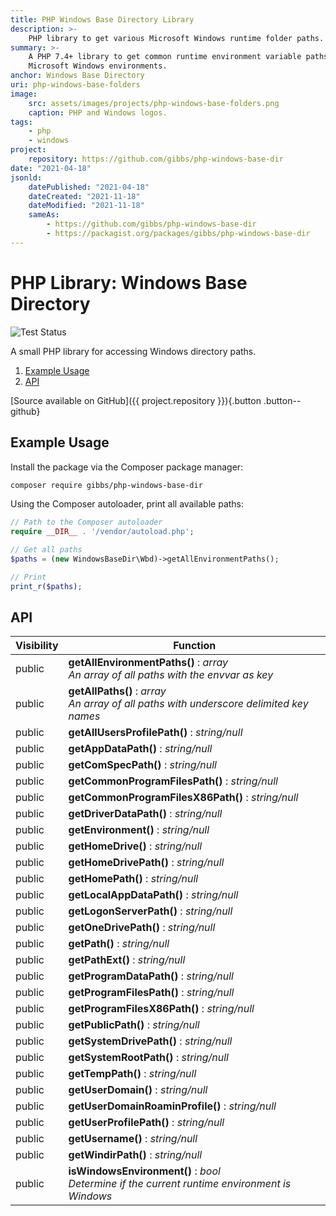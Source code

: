 ```yaml
---
title: PHP Windows Base Directory Library
description: >-
    PHP library to get various Microsoft Windows runtime folder paths.
summary: >-
    A PHP 7.4+ library to get common runtime environment variable paths for 
    Microsoft Windows environments.
anchor: Windows Base Directory
uri: php-windows-base-folders
image:
    src: assets/images/projects/php-windows-base-folders.png
    caption: PHP and Windows logos.
tags:
    - php
    - windows
project:
    repository: https://github.com/gibbs/php-windows-base-dir
date: "2021-04-18"
jsonld:
    datePublished: "2021-04-18"
    dateCreated: "2021-11-18"
    dateModified: "2021-11-18"
    sameAs:
        - https://github.com/gibbs/php-windows-base-dir
        - https://packagist.org/packages/gibbs/php-windows-base-dir
---
```


# PHP Library: Windows Base Directory

![Test Status](https://github.com/gibbs/php-windows-base-dir/actions/workflows/test.yml/badge.svg)

A small PHP library for accessing Windows directory paths.

1. [Example Usage](#goto-example-usage)
2. [API](#goto-api)

[Source available on GitHub]({{ project.repository }}){.button .button--github}

## Example Usage

Install the package via the Composer package manager:

```bash
composer require gibbs/php-windows-base-dir
```

Using the Composer autoloader, print all available paths:

```php
// Path to the Composer autoloader
require __DIR__ . '/vendor/autoload.php';

// Get all paths
$paths = (new WindowsBaseDir\Wbd)->getAllEnvironmentPaths();

// Print
print_r($paths);
```

## API

<div class="table">
  <table>
    <thead>
      <tr>
        <th scope="col">Visibility</th>
        <th scope="col">Function</th>
      </tr>
    </thead>
    <tbody>
      <tr>
        <td>public</td>
        <td>
          <strong>getAllEnvironmentPaths()</strong> : <em>array</em>
          <br>
          <em>An array of all paths with the envvar as key</em>
        </td>
      </tr>
      <tr>
        <td>public</td>
        <td>
          <strong>getAllPaths()</strong> : <em>array</em>
          <br>
          <em>An array of all paths with underscore delimited key names</em>
        </td>
      </tr>
      <tr>
        <td>public</td>
        <td>
          <strong>getAllUsersProfilePath()</strong> : <em>string/null</em>
        </td>
      </tr>
      <tr>
        <td>public</td>
        <td>
          <strong>getAppDataPath()</strong> : <em>string/null</em>
        </td>
      </tr>
      <tr>
        <td>public</td>
        <td>
          <strong>getComSpecPath()</strong> : <em>string/null</em>
        </td>
      </tr>
      <tr>
        <td>public</td>
        <td>
          <strong>getCommonProgramFilesPath()</strong> : <em>string/null</em>
        </td>
      </tr>
      <tr>
        <td>public</td>
        <td>
          <strong>getCommonProgramFilesX86Path()</strong> : <em>string/null</em>
        </td>
      </tr>
      <tr>
        <td>public</td>
        <td>
          <strong>getDriverDataPath()</strong> : <em>string/null</em>
        </td>
      </tr>
      <tr>
        <td>public</td>
        <td>
          <strong>getEnvironment()</strong> : <em>string/null</em>
        </td>
      </tr>
      <tr>
        <td>public</td>
        <td>
          <strong>getHomeDrive()</strong> : <em>string/null</em>
        </td>
      </tr>
      <tr>
        <td>public</td>
        <td>
          <strong>getHomeDrivePath()</strong> : <em>string/null</em>
        </td>
      </tr>
      <tr>
        <td>public</td>
        <td>
          <strong>getHomePath()</strong> : <em>string/null</em>
        </td>
      </tr>
      <tr>
        <td>public</td>
        <td>
          <strong>getLocalAppDataPath()</strong> : <em>string/null</em>
        </td>
      </tr>
      <tr>
        <td>public</td>
        <td>
          <strong>getLogonServerPath()</strong> : <em>string/null</em>
        </td>
      </tr>
      <tr>
        <td>public</td>
        <td>
          <strong>getOneDrivePath()</strong> : <em>string/null</em>
        </td>
      </tr>
      <tr>
        <td>public</td>
        <td>
          <strong>getPath()</strong> : <em>string/null</em>
        </td>
      </tr>
      <tr>
        <td>public</td>
        <td>
          <strong>getPathExt()</strong> : <em>string/null</em>
        </td>
      </tr>
      <tr>
        <td>public</td>
        <td>
          <strong>getProgramDataPath()</strong> : <em>string/null</em>
        </td>
      </tr>
      <tr>
        <td>public</td>
        <td>
          <strong>getProgramFilesPath()</strong> : <em>string/null</em>
        </td>
      </tr>
      <tr>
        <td>public</td>
        <td>
          <strong>getProgramFilesX86Path()</strong> : <em>string/null</em>
        </td>
      </tr>
      <tr>
        <td>public</td>
        <td>
          <strong>getPublicPath()</strong> : <em>string/null</em>
        </td>
      </tr>
      <tr>
        <td>public</td>
        <td>
          <strong>getSystemDrivePath()</strong> : <em>string/null</em>
        </td>
      </tr>
      <tr>
        <td>public</td>
        <td>
          <strong>getSystemRootPath()</strong> : <em>string/null</em>
        </td>
      </tr>
      <tr>
        <td>public</td>
        <td>
          <strong>getTempPath()</strong> : <em>string/null</em>
        </td>
      </tr>
      <tr>
        <td>public</td>
        <td>
          <strong>getUserDomain()</strong> : <em>string/null</em>
        </td>
      </tr>
      <tr>
        <td>public</td>
        <td>
          <strong>getUserDomainRoaminProfile()</strong> : <em>string/null</em>
        </td>
      </tr>
      <tr>
        <td>public</td>
        <td>
          <strong>getUserProfilePath()</strong> : <em>string/null</em>
        </td>
      </tr>
      <tr>
        <td>public</td>
        <td>
          <strong>getUsername()</strong> : <em>string/null</em>
        </td>
      </tr>
      <tr>
        <td>public</td>
        <td>
          <strong>getWindirPath()</strong> : <em>string/null</em>
        </td>
      </tr>
      <tr>
        <td>public</td>
        <td>
          <strong>isWindowsEnvironment()</strong> : <em>bool</em>
          <br>
          <em>Determine if the current runtime environment is Windows</em>
        </td>
      </tr>
    </tbody>
  </table>
</div>
